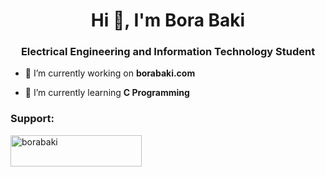 <h1 align="center">Hi 👋, I'm Bora Baki</h1>
<h3 align="center">Electrical Engineering and Information Technology Student</h3>

- 🔭 I’m currently working on **borabaki.com**

- 🌱 I’m currently learning **C Programming**

<h3 align="left">Support:</h3>
<p><a href="https://www.buymeacoffee.com/borabaki"> <img align="left" src="https://cdn.buymeacoffee.com/buttons/v2/default-yellow.png" height="50" width="210" alt="borabaki" /></a></p><br><br>
